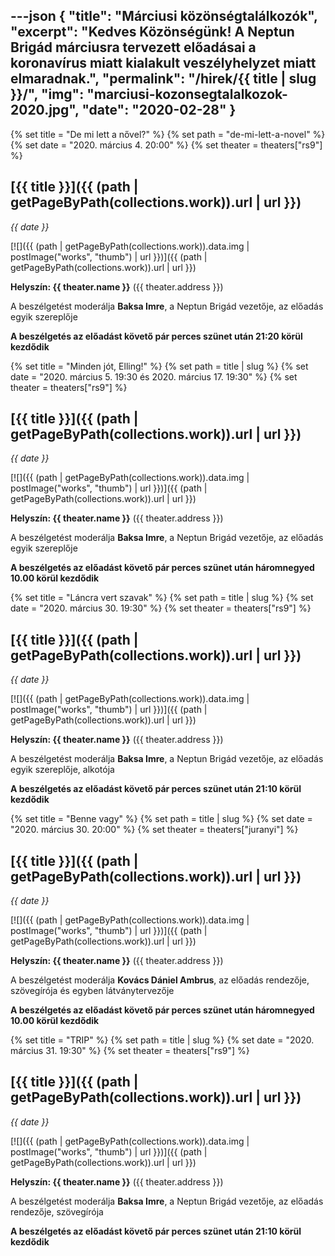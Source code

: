 ---json
{
    "title": "Márciusi közönségtalálkozók",
    "excerpt": "Kedves Közönségünk! A Neptun Brigád márciusra tervezett előadásai a koronavírus miatt kialakult veszélyhelyzet miatt elmaradnak.",
    "permalink": "/hirek/{{ title | slug }}/",
    "img": "marciusi-kozonsegtalalkozok-2020.jpg",
    "date": "2020-02-28"
}
---

{% set title = "De mi lett a nővel?" %}
{% set path = "de-mi-lett-a-novel" %}
{% set date = "2020. március 4. 20:00" %}
{% set theater = theaters["rs9"] %}

## [{{ title }}]({{ (path | getPageByPath(collections.work)).url | url }})

_{{ date }}_

[![]({{ (path | getPageByPath(collections.work)).data.img | postImage("works", "thumb") | url }})]({{ (path | getPageByPath(collections.work)).url | url }})

**Helyszín: {{ theater.name }}** ({{ theater.address }})

A beszélgetést moderálja **Baksa Imre**, a Neptun Brigád vezetője, az előadás egyik szereplője

**A beszélgetés az előadást követő pár perces szünet után 21:20 körül kezdődik**

{% set title = "Minden jót, Elling!" %}
{% set path = title | slug %}
{% set date = "2020. március  5. 19:30 és 2020. március 17. 19:30" %}
{% set theater = theaters["rs9"] %}

## [{{ title }}]({{ (path | getPageByPath(collections.work)).url | url }})

_{{ date }}_

[![]({{ (path | getPageByPath(collections.work)).data.img | postImage("works", "thumb") | url }})]({{ (path | getPageByPath(collections.work)).url | url }})

**Helyszín: {{ theater.name }}** ({{ theater.address }})

A beszélgetést moderálja **Baksa Imre**, a Neptun Brigád vezetője, az előadás egyik szereplője

**A beszélgetés az előadást követő pár perces szünet után háromnegyed 10.00 körül kezdődik**

{% set title = "Láncra vert szavak" %}
{% set path = title | slug %}
{% set date = "2020. március 30. 19:30" %}
{% set theater = theaters["rs9"] %}

## [{{ title }}]({{ (path | getPageByPath(collections.work)).url | url }})

_{{ date }}_

[![]({{ (path | getPageByPath(collections.work)).data.img | postImage("works", "thumb") | url }})]({{ (path | getPageByPath(collections.work)).url | url }})

**Helyszín: {{ theater.name }}** ({{ theater.address }})

A beszélgetést moderálja **Baksa Imre**, a Neptun Brigád vezetője, az előadás egyik szereplője, alkotója

**A beszélgetés az előadást követő pár perces szünet után 21:10 körül kezdődik**

{% set title = "Benne vagy" %}
{% set path = title | slug %}
{% set date = "2020. március 30. 20:00" %}
{% set theater = theaters["juranyi"] %}

## [{{ title }}]({{ (path | getPageByPath(collections.work)).url | url }})

_{{ date }}_

[![]({{ (path | getPageByPath(collections.work)).data.img | postImage("works", "thumb") | url }})]({{ (path | getPageByPath(collections.work)).url | url }})

**Helyszín: {{ theater.name }}** ({{ theater.address }})

A beszélgetést moderálja **Kovács Dániel Ambrus**, az előadás rendezője, szövegírója és egyben látványtervezője

**A beszélgetés az előadást követő pár perces szünet után háromnegyed 10.00 körül kezdődik**

{% set title = "TRIP" %}
{% set path = title | slug %}
{% set date = "2020. március 31. 19:30" %}
{% set theater = theaters["rs9"] %}

## [{{ title }}]({{ (path | getPageByPath(collections.work)).url | url }})

_{{ date }}_

[![]({{ (path | getPageByPath(collections.work)).data.img | postImage("works", "thumb") | url }})]({{ (path | getPageByPath(collections.work)).url | url }})

**Helyszín: {{ theater.name }}** ({{ theater.address }})

A beszélgetést moderálja **Baksa Imre**, a Neptun Brigád vezetője, az előadás rendezője, szövegírója

**A beszélgetés az előadást követő pár perces szünet után 21:10 körül kezdődik**
